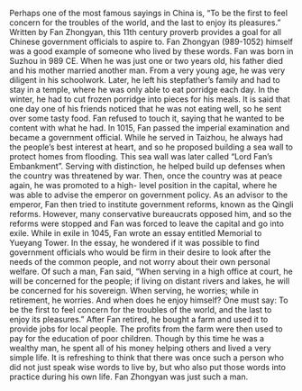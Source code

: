 Perhaps one of the most famous sayings in China is, “To be the first to feel concern for the troubles of the world, and the last to enjoy its pleasures.” Written by Fan Zhongyan, this 11th century proverb provides a goal for all Chinese government officials to aspire to.
Fan Zhongyan (989-1052) himself was a good example of someone who lived by these words. Fan was born in Suzhou in 989 CE. When he was just one or two years old, his father died and his mother married another man. From a very young age, he was very diligent in his schoolwork. Later, he left his stepfather’s family and had to stay in a temple, where he was only able to eat porridge each day. In the winter, he had to cut frozen porridge into pieces for his meals. It is said that one day one of his friends noticed that he was not eating well, so he sent over some tasty food. Fan refused to touch it, saying that he wanted to be content with what he had.
In 1015, Fan passed the imperial examination and became a government official. While he served in Taizhou, he always had the people’s best interest at heart, and so he proposed building a sea wall to protect homes from flooding. This sea wall was later called “Lord Fan’s Embankment”. Serving with distinction, he helped build up defenses when the country was threatened by war. Then, once the country was at peace again, he was promoted to a high- level position in the capital, where he was able to advise the emperor on government policy.
As an advisor to the emperor, Fan then tried to institute government reforms, known as the Qingli reforms. However, many conservative bureaucrats opposed him, and so the reforms were stopped and Fan was forced to leave the capital and go into exile.
While in exile in 1045, Fan wrote an essay entitled Memorial to Yueyang Tower. In the essay, he wondered if it was possible to find government officials who would be firm in their desire to look after the needs of the common people, and not worry about their own personal welfare. Of such a man, Fan said, “When serving in a high office at court, he will be concerned for the people; if living on distant rivers and lakes, he will be concerned for his sovereign. When serving, he worries; while in retirement, he worries. And when does he enjoy himself? One must say: To be the first to feel concern for the troubles of the world, and the last to enjoy its pleasures.”
After Fan retired, he bought a farm and used it to provide jobs for local people. The profits from the farm were then used to pay for the education of poor children. Though by this time he was a wealthy man, he spent all of his money helping others and lived a very simple life.
It is refreshing to think that there was once such a person who did not just speak wise words to live by, but who also put those words into practice during his own life. Fan Zhongyan was just such a man.
